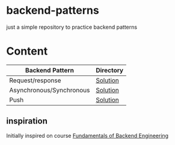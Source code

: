 # backend-patterns

just a simple repository to practice backend patterns

# Content

| Backend Pattern          | Directory                               |
| ------------------------ | --------------------------------------- |
| Request/response         | [Solution](/request-response/)          |
| Asynchronous/Synchronous | [Solution](/asynchrounous-synchronous/) |
| Push                     | [Solution](/push/)                      |

## inspiration

Initially inspired on course [Fundamentals of Backend Engineering](https://www.udemy.com/course/fundamentals-of-backend-communications-and-protocols/)
